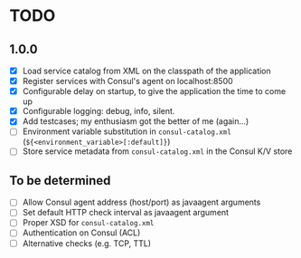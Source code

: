 # TODO

## 1.0.0

- [x] Load service catalog from XML on the classpath of the application
- [x] Register services with Consul's agent on localhost:8500
- [x] Configurable delay on startup, to give the application the time to come up
- [x] Configurable logging: debug, info, silent.
- [x] Add testcases; my enthusiasm got the better of me (again...)
- [ ] Environment variable substitution in `consul-catalog.xml` (`${<environment_variable>[:default]}`)
- [ ] Store service metadata from `consul-catalog.xml` in the Consul K/V store

## To be determined

- [ ] Allow Consul agent address (host/port) as javaagent arguments
- [ ] Set default HTTP check interval as javaagent argument
- [ ] Proper XSD for `consul-catalog.xml`
- [ ] Authentication on Consul (ACL)
- [ ] Alternative checks (e.g. TCP, TTL)
